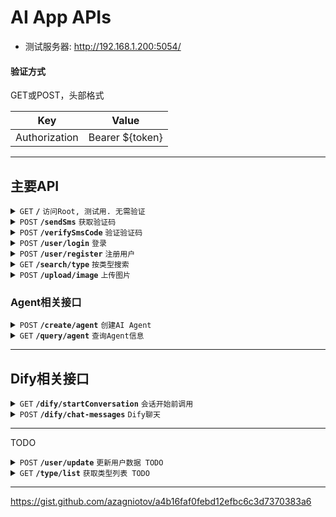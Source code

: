 # AI App APIs

- 测试服务器: http://192.168.1.200:5054/

#### 验证方式

GET或POST，头部格式

| Key              |  Value             |
|------------------|--------------------|
| Authorization    |  Bearer ${token}   |

------------------------------------------------------------------------------------------

## 主要API

<details>
	<summary><code>GET</code> <code><b>/</b></code> <code>访问Root, 测试用. 无需验证</code></summary>

##### Parameters

> None

##### Responses

> | Code        | Content-Type                      | Response                           |
> |-------------|-----------------------------------|------------------------------------|
> | `200`       | `text/plain;charset=UTF-8`        | OK								 |

##### Example cURL

> ```
> curl -X GET -H 'Content-Type: application/json' 'http://192.168.1.200:5054/'
> ```

</details>

<details>
	<summary><code>POST</code> <code><b>/sendSms</b></code> <code>获取验证码</code></summary>

##### Parameters

> | Key              | Type     | Data type      | Description                         |
> |------------------|----------|----------------|-------------------------------------|
> | phoneNumber      | required | long           | 手机号                               |

##### Responses

> | Code        | Content-Type                      | Response                           |
> |-------------|-----------------------------------|------------------------------------|
> | `200`       | `application/json`                | OK                                 |
> | `400`       | `text/plain;charset=UTF-8`        | BadRequest                         |

</details>

<details>
	<summary><code>POST</code> <code><b>/verifySmsCode</b></code> <code>验证验证码</code></summary>

##### Parameters

> | Key              | Type     | Data type      | Description                         |
> |------------------|----------|----------------|-------------------------------------|
> | phoneNumber      | required | long           | 手机号                               |
> | verifyCode       | required | int            | 验证码                               |

##### Responses

> | Code        | Content-Type                      | Response                           |
> |-------------|-----------------------------------|------------------------------------|
> | `200`       | `application/json`                | OK (返回JSON)                       |
> | `401`       | `text/plain;charset=UTF-8`        | 验证码无效                          |
> | `400`       | `text/plain;charset=UTF-8`        | BadRequest                         |

##### JSON返回示例

```
{
	"token": "eyJhbGciOiJIUzUxMiIsInR5cCI6IkpXVCJ9.eyJJZCI6IjRmNGZkYjE3LTFjMmUtNDg4OC04ZGYzLTg1ZjA5MTlmZDA0ZCIsImVtYWlsIjoiMTU5MDE0Mjk4MTYiLCJqdGkiOiIwMTcyODg5MC05ZmQ0LTQ4YjgtOTkzMi04NzAzZTg5MWJjZWEiLCJuYmYiOjE3MTUzOTQwNTMsImV4cCI6MTcxNTk5ODg1MywiaWF0IjoxNzE1Mzk0MDUzLCJpc3MiOiJodHRwczovL2pveWRpcGthbmppbGFsLmNvbS8iLCJhdWQiOiJodHRwczovL2pveWRpcGthbmppbGFsLmNvbS8ifQ.vSVHrVR4aQB5xEwutLglW0AXKNzSKcwu7dS2AiFQxMlVH9vCHvK6eL467yEpF2o0FwLKIaJsq6ic-dQsvONGPw"
}
```

</details>

<details>
	<summary><code>POST</code> <code><b>/user/login</b></code> <code>登录</code></summary>

##### Responses

> | Code        | Content-Type                      | Response                           |
> |-------------|-----------------------------------|------------------------------------|
> | `200`       | `application/json`                | OK (返回JSON) 		             			 |
> | `400`       | `text/plain;charset=UTF-8`        | BadRequest                         |
> | `401`       | `text/plain;charset=UTF-8`        | 验证失败                            |

##### JSON返回示例

```
{
  "new_token": "eyJhbGciOiJIUzUxMiIsInR5cCI6IkpXVCJ9.eyJJZCI6IjYyOTU2MjAzLTA2YTItNGM2NS1iM2M2LTMwNTY2NjI2ZTYyNiIsInVpZCI6IjMiLCJqdGkiOiI2MmZlYWVhYS0zMTI0LTQ1NjAtYjVmMi03ZDYxZmYzNmJhMjMiLCJuYmYiOjE3MTU1OTcwOTMsImV4cCI6MTcxNjIwMTg5MywiaWF0IjoxNzE1NTk3MDkzLCJpc3MiOiJodHRwczovL2Rxc2R4LmNuLyIsImF1ZCI6Imh0dHBzOi8vZHFzZHguY24vIn0.95kL6gLjhPCLECZ7QgUQr5hHdfLkFHYY5yWZskt2ipjIZk2KFaELZdft2Nf_fLYBB82CffGR9pzMFDKFuXl-2g",
  "userInfo": {
    "id": 3,
    "name": "mingzi",
    "avatar": null,
    "coins": 0,
    "phoneNumber": 15901429816,
    "age": 113,
    "gender": 0,
    "interests": [
      1,
      2
    ],
    "profession": 1,
    "created_at": "2024-05-13T18:34:43"
  }
}
```

</details>

<details>
  <summary><code>POST</code> <code><b>/user/register</b></code> <code>注册用户</code></summary>

##### Parameters

> | Key              | Type     | Data type      | Description                         |
> |------------------|----------|----------------|-------------------------------------|
> | name      | required | string           | 姓名                               |
> | age      | required | int           | 年龄                               |
> | gender      | required | int           | 0 = 男, 1 = 女                               |
> | profession      | required | int           | 职业, 读表数据                               |
> | interests      | required | int[]           | 标签, int数组, 读表                               |

##### Responses

> | Code        | Content-Type                      | Response                           |
> |-------------|-----------------------------------|------------------------------------|
> | `200`       | `text/plain;charset=UTF-8`                | OK                        |
> | `400`       | `text/plain;charset=UTF-8`        | BadRequest                         |
> | `401`       | `text/plain;charset=UTF-8`        | 验证失败                            |

##### JSON发送示例

```
{
    "name": "田帅帅",
    "interests": [
        1,
        2
    ],
    "age": 11,
    "gender": 0,
    "profession": 1
}
```

</details>

<details>
	<summary><code>GET</code> <code><b>/search/type</b></code> <code>按类型搜索</code></summary>

##### Parameters

> | Key              | Type     | Data type      | Description                         |
> |------------------|----------|----------------|-------------------------------------|
> | id      	    	 | required | int            | 类型id                               |
> | limit      	  	 | opt      | int            | 条数                                 |

##### Responses

> | Code        | Content-Type                      | Response                           |
> |-------------|-----------------------------------|------------------------------------|
> | `200`       | `application/json`                | OK (返回JSON) 		            			 |
> | `400`       | `text/plain;charset=UTF-8`        | BadRequest                         |
> | `401`       | `text/plain;charset=UTF-8`        | 验证失败                            |

##### Example cURL

> ```
> curl -v -X GET 'https://localhost:7278/search/type?id=0'
> ```

##### JSON返回示例

```
{
  "tags": [
    {
      "id": 1,
      "name": "校园"
    },
    {
      "id": 2,
      "name": "乙女"
    }
  ],
  "agents": [
    {
      "id": 2,
      "name": "毛利兰",
      "gender": 1,
      "type": 0,
      "dify_id": null,
      "public": true,
      "avatar": null,
      "tags": []
    },
    {
      "id": 1,
      "name": "段飞",
      "gender": 0,
      "type": 0,
      "dify_id": null,
      "public": true,
      "avatar": null,
      "tags": [
        2,
        1
      ]
    },
    {
      "id": 3,
      "name": "随便你",
      "gender": 2,
      "type": 0,
      "dify_id": null,
      "public": true,
      "avatar": null,
      "tags": []
    }
  ]
}
```

</details>

<details>
  <summary><code>POST</code> <code><b>/upload/image</b></code> <code>上传图片</code></summary>

##### Headers

> | Key              | Type     | Data type      | Description                         |
> |------------------|----------|----------------|-------------------------------------|
> | Content-Type     | required | string         | image/png或image/jpeg               |

##### Parameters

> <b>Body部分直接传入文件二进制</b>

##### Responses

> | Code        | Content-Type                      | Response                           |
> |-------------|-----------------------------------|------------------------------------|
> | `200`       | `application/json`                | OK (返回JSON, 含相对路径)            |
> | `400`       | `text/plain;charset=UTF-8`        | BadRequest                         |
> | `401`       | `text/plain;charset=UTF-8`        | 验证失败                            |

##### JSON返回示例

> ```
> {
>   "relativePath": "images/1715765038676.png"
> }
> ```

</details>

### Agent相关接口

<details>
  <summary><code>POST</code> <code><b>/create/agent</b></code> <code>创建AI Agent</code></summary>

##### Parameters

> | Key              | Type     | Data type      | Description                         |
> |------------------|----------|----------------|-------------------------------------|
> | name               | required | string            | 名字                               |
> | gender            | required    | int            | 性别                                 |
> | desc            | required    | string            | 描述                                 |
> | type            | required    | int            | 分类类型                                 |
> | icon            | required    | string            | 头像Icon URL相对路径                                 |
> | prompt            | required    | string            | 提示词                                |

##### Responses

> | Code        | Content-Type                      | Response                           |
> |-------------|-----------------------------------|------------------------------------|
> | `200`       | `application/json`                | OK                    |
> | `400`       | `text/plain;charset=UTF-8`        | BadRequest                         |
> | `401`       | `text/plain;charset=UTF-8`        | 验证失败                            |

</details>

<details>
  <summary><code>GET</code> <code><b>/query/agent</b></code> <code>查询Agent信息</code></summary>

##### Parameters

> | Key              | Type     | Data type      | Description                         |
> |------------------|----------|----------------|-------------------------------------|
> | id               | required | int            | Agent Id                               |

##### Responses

> | Code        | Content-Type                      | Response                           |
> |-------------|-----------------------------------|------------------------------------|
> | `200`       | `application/json`                | OK                    |
> | `400`       | `text/plain;charset=UTF-8`        | BadRequest                         |
> | `401`       | `text/plain;charset=UTF-8`        | 验证失败                            |

</details>

------------------------------------------------------------------------------------------

## Dify相关接口

<details>
  <summary><code>GET</code> <code><b>/dify/startConversation</b></code> <code>会话开始前调用</code></summary>

##### Parameters

> | Key              | Type     | Data type      | Description                         |
> |------------------|----------|----------------|-------------------------------------|
> | agent_id         | required | int            | agent id                            |

##### Responses

> | Code        | Content-Type                      | Response                           |
> |-------------|-----------------------------------|------------------------------------|
> | `200`       | `application/json`                | OK                                 |
> | `400`       | `text/plain;charset=UTF-8`        | BadRequest                         |
> | `401`       | `text/plain;charset=UTF-8`        | 验证失败                            |

</details>

<details>
  <summary><code>POST</code> <code><b>/dify/chat-messages</b></code> <code>Dify聊天</code></summary>

##### Headers

> | Key              | Type     | Data type      | Description                     |
> |------------------|----------|----------------|---------------------------------|
> | agent_id         | required | int         | Agent Id                        |
> | dify_id          | required | string         | Dify应用Id                       |

##### Parameters

> <b>使用Dify的body</b>

##### Responses

> | Code        | Content-Type                      | Response                           |
> |-------------|-----------------------------------|------------------------------------|
> | `200`       | `application/json`                | OK (Dify返回格式)                   |
> | `400`       | `text/plain;charset=UTF-8`        | BadRequest                         |
> | `401`       | `text/plain;charset=UTF-8`        | 验证失败                            |

</details>

------------------------------------------------------------------------------------------

TODO

<details>
  <summary><code>POST</code> <code><b>/user/update</b></code> <code>更新用户数据 TODO</code></summary>

##### Responses

> | Code        | Content-Type                      | Response                           |
> |-------------|-----------------------------------|------------------------------------|
> | `200`       | `application/json`                | OK (返回JSON)                        |
> | `400`       | `text/plain;charset=UTF-8`        | BadRequest                         |
> | `401`       | `text/plain;charset=UTF-8`        | 验证失败                            |

##### JSON返回示例

```
{
  "new_token": "eyJhbGciOiJIUzUxMiIsInR5cCI6IkpXVCJ9.eyJJZCI6IjRmNGZkYjE3LTFjMmUtNDg4OC04ZGYzLTg1ZjA5MTlmZDA0ZCIsImVtYWlsIjoiMTU5MDE0Mjk4MTYiLCJqdGkiOiIwMTcyODg5MC05ZmQ0LTQ4YjgtOTkzMi04NzAzZTg5MWJjZWEiLCJuYmYiOjE3MTUzOTQwNTMsImV4cCI6MTcxNTk5ODg1MywiaWF0IjoxNzE1Mzk0MDUzLCJpc3MiOiJodHRwczovL2pveWRpcGthbmppbGFsLmNvbS8iLCJhdWQiOiJodHRwczovL2pveWRpcGthbmppbGFsLmNvbS8ifQ.vSVHrVR4aQB5xEwutLglW0AXKNzSKcwu7dS2AiFQxMlVH9vCHvK6eL467yEpF2o0FwLKIaJsq6ic-dQsvONGPw",
  "userInfo": {}
}
```

</details>

<details>
  <summary><code>GET</code> <code><b>/type/list</b></code> <code>获取类型列表 TODO</code></summary>

##### Parameters

> | Key              | Type     | Data type      | Description                         |
> |------------------|----------|----------------|-------------------------------------|
> | phoneNumber      | required | long           | 手机号                               |

##### Responses

> | Code        | Content-Type                      | Response                           |
> |-------------|-----------------------------------|------------------------------------|
> | `200`       | `application/json`                | OK (返回JSON)                        |
> | `400`       | `text/plain;charset=UTF-8`        | BadRequest                         |
> | `401`       | `text/plain;charset=UTF-8`        | 验证失败                            |

##### JSON返回示例

```
{
  "new_token": "eyJhbGciOiJIUzUxMiIsInR5cCI6IkpXVCJ9.eyJJZCI6IjRmNGZkYjE3LTFjMmUtNDg4OC04ZGYzLTg1ZjA5MTlmZDA0ZCIsImVtYWlsIjoiMTU5MDE0Mjk4MTYiLCJqdGkiOiIwMTcyODg5MC05ZmQ0LTQ4YjgtOTkzMi04NzAzZTg5MWJjZWEiLCJuYmYiOjE3MTUzOTQwNTMsImV4cCI6MTcxNTk5ODg1MywiaWF0IjoxNzE1Mzk0MDUzLCJpc3MiOiJodHRwczovL2pveWRpcGthbmppbGFsLmNvbS8iLCJhdWQiOiJodHRwczovL2pveWRpcGthbmppbGFsLmNvbS8ifQ.vSVHrVR4aQB5xEwutLglW0AXKNzSKcwu7dS2AiFQxMlVH9vCHvK6eL467yEpF2o0FwLKIaJsq6ic-dQsvONGPw",
  "userInfo": {}
}
```

</details>

------------------------------------------------------------------------------------------

https://gist.github.com/azagniotov/a4b16faf0febd12efbc6c3d7370383a6
